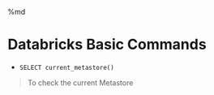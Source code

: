 
%md
# **Databricks Basic Commands**
- `SELECT current_metastore() `
> To check the current Metastore
![]()
